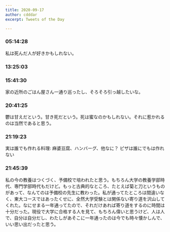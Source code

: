 ```yaml
---
title: 2020-09-17
author: cdddar
excerpt: Tweets of the Day

---
```


### 05:14:28

私は死んだ人が好きかもしれない。

### 13:25:03

<blockquote class="twitter-tweet"><p lang="ja" dir="ltr"></p><a href="https://twitter.com/mangadaytoday/status/1306442957470363657?ref_src=twsrc%5Etfw"></a></blockquote><script async src="https://platform.twitter.com/widgets.js" charset="utf-8"></script>

### 15:41:30

家の近所のごはん屋さん一通り巡ったし、そろそろ引っ越したいな。

### 20:41:25

鬱は甘えだという。甘き死だという。死は蜜なのかもしれない。それに惹かれるのは当然であると思う。

### 21:19:23

実は誰でも作れる料理: 麻婆豆腐、ハンバーグ、他なに？
ピザは誰にでもは作れない

### 21:45:39

私の今の教養はつくづく、予備校で培われたと思う。もちろん大学の教養学部時代、専門学部時代もだけど。もっと古典的なところ、たとえば菊と刀というものがあって、なんてのは予備校の先生に教わった。私が通ってたところは間違いなく、東大コースではあったくせに、全然大学受験とは関係ない寄り道を沢山してくれた。なにせまる一年通ってたので、それだけあれば寄り道をするのに時間は十分だった。現役で大学に合格する人を見て、もちろん偉いと思うけど、人は人で、自分は自分だし、わたしがあそこに一年通ったのは今でも時々懐かしんで、いい思い出だったと思う。
